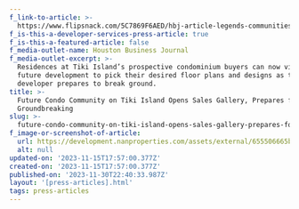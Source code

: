 ```yaml
---
f_link-to-article: >-
  https://www.flipsnack.com/5C7869F6AED/hbj-article-legends-communities-residences-at-tiki-island.html
f_is-this-a-developer-services-press-article: true
f_is-this-a-featured-article: false
f_media-outlet-name: Houston Business Journal
f_media-outlet-excerpt: >-
  Residences at Tiki Island’s prospective condominium buyers can now visit the
  future development to pick their desired floor plans and designs as the
  developer prepares to break ground.
title: >-
  Future Condo Community on Tiki Island Opens Sales Gallery, Prepares for
  Groundbreaking
slug: >-
  future-condo-community-on-tiki-island-opens-sales-gallery-prepares-for-groundbreaking
f_image-or-screenshot-of-article:
  url: https://development.nanproperties.com/assets/external/655506665b6bc5d2365c8347_screenshot202023-11-1620015648.png
  alt: null
updated-on: '2023-11-15T17:57:00.377Z'
created-on: '2023-11-15T17:57:00.377Z'
published-on: '2023-11-30T22:40:33.987Z'
layout: '[press-articles].html'
tags: press-articles
---
```



